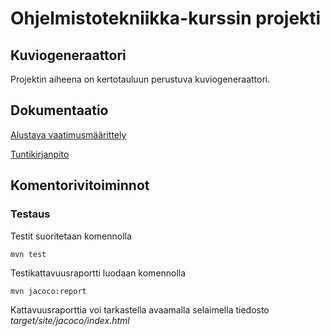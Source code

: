 # Ohjelmistotekniikka-kurssin projekti
## Kuviogeneraattori
Projektin aiheena on kertotauluun perustuva kuviogeneraattori.

## Dokumentaatio

[Alustava vaatimusmäärittely](https://github.com/vikketii/ot-harjoitustyo/blob/master/dokumentaatio/vaatimusmaarittely.md)

[Tuntikirjanpito](https://github.com/vikketii/ot-harjoitustyo/blob/master/dokumentaatio/tuntikirjanpito.md)


## Komentorivitoiminnot

### Testaus

Testit suoritetaan komennolla

```
mvn test
```

Testikattavuusraportti luodaan komennolla

```
mvn jacoco:report
```

Kattavuusraporttia voi tarkastella avaamalla selaimella tiedosto _target/site/jacoco/index.html_
